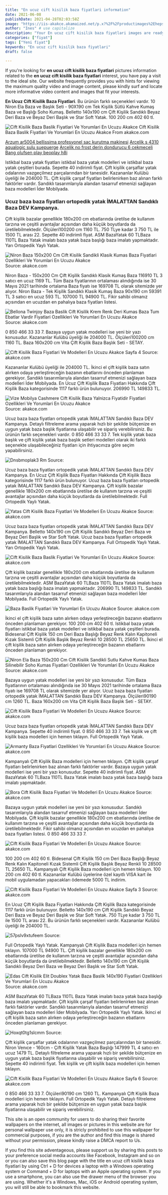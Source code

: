```yaml
---
title: "En ucuz cift kisilik baza fiyatlari information"
date: 2021-06-08
publishDate: 2021-04-28T02:03:58Z
image: "https://iis-akakce.akamaized.net/p.x?%2F%2Fproductimages%2Ehepsiburada%2Enet%2Fs%2F38%2F600%2F10578540068914%2Ejpg"
author: "Ines" # use capitalize
description: "Your En ucuz cift kisilik baza fiyatlari images are ready. En ucuz cift kisilik baza fiyatlari are a topic that is being searched for and liked by netizens now. You can Download the En ucuz cift kisilik baza fiyatlari files here. Find and Download all royalty-free vectors."
categories: ["fiyat"]
tags: ["Yeni fiyat"]
keywords: "En ucuz cift kisilik baza fiyatlari"
draft: false

---
```


If you're looking for **en ucuz cift kisilik baza fiyatlari** pictures information related to the **en ucuz cift kisilik baza fiyatlari** interest, you have pay a visit to the ideal  site.  Our website frequently  provides you with  hints  for viewing  the maximum  quality video and image  content, please kindly surf and locate more informative video content and images  that fit your interests.

**En Ucuz Cift Kisilik Baza Fiyatlari**. Bu ürünün farklı seçenekleri vardır. 10 Niron Ela Baza ve Başlık Seti - 90X190 cm Tek Kişilik Sütlü Kahve Kumaş Baza ve Başlığı Soho Kumaş. Belletto 140x190 cm Çift Kişilik Sandıklı Beyaz Deri Baza ve Beyaz Deri Başlık ve Star Soft Yatak. 100 200 cm 402 60 tl.

![Cift Kisilik Baza Baslik Fiyatlari Ve Yorumlari En Ucuzu Akakce](https://iis-akakce.akamaized.net/p.x?%2F%2Fmcdn01%2Egittigidiyor%2Enet%2F63327%2F633271730%5F0%2Ejpg "Cift Kisilik Baza Baslik Fiyatlari Ve Yorumlari En Ucuzu Akakce")
Cift Kisilik Baza Baslik Fiyatlari Ve Yorumlari En Ucuzu Akakce From akakce.com

[Arzum ar5004 bellissima profesyonel sac kurutma makinesi](/arzum-ar5004-bellissima-profesyonel-sac-kurutma-makinesi/)
[Arcelik s 4310 aqualogic sulu suepuerge](/arcelik-s-4310-aqualogic-sulu-suepuerge/)
[Arcelik no frost derin dondurucu 6 cekmeceli](/arcelik-no-frost-derin-dondurucu-6-cekmeceli/)
[Bang olufsen play beoplay h8i](/bang-olufsen-play-beoplay-h8i/)

Istikbal baza yatak fiyatları istikbal baza yatak modelleri ve istikbal baza yatak çeşitleri burada. Sepette 40 indirimli fiyat. Çift kişilik çarşaflar yatak odalarının vazgeçilmez parçalarından bir tanesidir. Kazananlar Kulübü üyeliği ile 204000 TL. Çift kişilik çarşaf fiyatları belirlenirken baz alınan farklı faktörler vardır. Sandıklı tasarımlarıyla alandan tasarruf etmenizi sağlayan baza modelleri İder Mobilyada.

### Ucuz baza baza fiyatları ortopedik yatak İMALATTAN Sandıklı Baza DEV Kampanya.

Çift kişilik bazalar genellikle 180x200 cm ebatlarında üretilse de kullanım tarzına ve çeşitli avantajlar açısından daha küçük boyutlarda da üretilebilmektedir. Ölçüleri100200 cm 1160 TL. 750 TLye kadar 3 750 TL ile 1500 TL arası 22. Sepette 40 indirimli fiyat. ASM BazaYatak 60 TLBaza 110TL Baza Yatak imalatı baza yatak baza başlığı baza imalatı yapmaktadır. Yarı Ortopedik Yaylı Yatak.


![Niron Baza 150x200 Cm Cift Kisilik Sandikli Klasik Kumas Baza Fiyatlari Ozellikleri Ve Yorumlari En Ucuzu Akakce](https://iis-akakce.akamaized.net/p.z?%2F%2Fmcdn01%2Egittigidiyor%2Enet%2F54277%2F542777877%5F0%2Ejpg "Niron Baza 150x200 Cm Cift Kisilik Sandikli Klasik Kumas Baza Fiyatlari Ozellikleri Ve Yorumlari En Ucuzu Akakce")
Source: akakce.com

Niron Baza - 150x200 Cm Çift Kişilik Sandıklı Klasik Kumaş Baza 116910 TL 3 satıcı en ucuz 1169 TL. Tüm Baza fiyatlarının ortalaması alındığında ise 30 Mayıs 2021 tarihinde ortalama Baza fiyatı ise 169708 TL olarak sitemizde yer alıyor. Niron Baza - Tek Kişilik Sandıklı Klasik Kumaş Baza 90x190 cm 59391 TL 3 satıcı en ucuz 593 TL. 107000 TL 94900 TL. Fikir sahibi olmanız açısından en ucuzdan en pahalıya baza fiyatları listesi.

![Bellona Twinjoy Baza Baslik Cift Kisilik Krem Renk Deri Kumas Baza Tum Ebatlar Vardir Fiyatlari Ozellikleri Ve Yorumlari En Ucuzu Akakce](https://iis-akakce.akamaized.net/p.z?%2F%2Fgozdemobilya%2Exmlbankasi%2Ecom%2Fimage%2Fdata%2Fresimler%2Fbellona%2Dtwinjoy%2Dbaza%2Dbaslik%2Dcift%2Dkisilik%2Dozel%2Dolculer%2Dkrem%2Dderi%2Dkumas%2D1070%2Ejpg "Bellona Twinjoy Baza Baslik Cift Kisilik Krem Renk Deri Kumas Baza Tum Ebatlar Vardir Fiyatlari Ozellikleri Ve Yorumlari En Ucuzu Akakce")
Source: akakce.com

0 850 466 33 33 7. Bazaya uygun yatak modelleri ise yeni bir yazı konusudur. Kazananlar Kulübü üyeliği ile 204000 TL. Ölçüleri100200 cm 1160 TL. Baza 160x200 cm Vita Çift Kişilik Baza Başlık Seti - SETAY.

![Cift Kisilik Baza Fiyatlari Ve Modelleri En Ucuzu Akakce Sayfa 4](https://iis-akakce.akamaized.net/p.x?%2F%2Fmcdn01%2Egittigidiyor%2Enet%2F64510%2F645100627%5F0%2Ejpg "Cift Kisilik Baza Fiyatlari Ve Modelleri En Ucuzu Akakce Sayfa 4")
Source: akakce.com

Kazananlar Kulübü üyeliği ile 204000 TL. İkinci el çift kişilik baza satın alırken odaya yerleştireceğin bazanın ebatlarını önceden planlaman gerekiyor. Sandıklı tasarımlarıyla alandan tasarruf etmenizi sağlayan baza modelleri İder Mobilyada. En Ucuz Çift Kişilik Baza Fiyatları Hakkında Çift Kişilik Baza kategorisinde 1117 farklı ürün bulunuyor. 206990 TL 149833 TL.

![Vize Mobilya Cashmere Cift Kisilik Baza Yalnizca Fiyatidir Fiyatlari Ozellikleri Ve Yorumlari En Ucuzu Akakce](https://cdn.akakce.com/iv/10022/939/939043596x.jpg "Vize Mobilya Cashmere Cift Kisilik Baza Yalnizca Fiyatidir Fiyatlari Ozellikleri Ve Yorumlari En Ucuzu Akakce")
Source: akakce.com

Ucuz baza baza fiyatları ortopedik yatak İMALATTAN Sandıklı Baza DEV Kampanya. Detaylı filtreleme arama yaparak hızlı bir şekilde bütçenize en uygun yatak baza başlık fiyatlarına ulaşabilir ve sipariş verebilirsiniz. Bu ürünün farklı seçenekleri vardır. 0 850 466 33 33 7. Tek kişilik yatak baza başlık ve çift kişilik yatak baza başlık setleri modelleri olarak iki farklı seçenekte ulaşabileceğiniz fiyatları için ihtiyacınıza göre seçim yapabilirsiniz.

![Dnsbmoplak3 Rm](https://iis-akakce.akamaized.net/p.x?%2F%2Fproductimages%2Ehepsiburada%2Enet%2Fs%2F51%2F600%2F11082164633650%2Ejpg "Dnsbmoplak3 Rm")
Source: 

Ucuz baza baza fiyatları ortopedik yatak İMALATTAN Sandıklı Baza DEV Kampanya. En Ucuz Çift Kişilik Baza Fiyatları Hakkında Çift Kişilik Baza kategorisinde 1117 farklı ürün bulunuyor. Ucuz baza baza fiyatları ortopedik yatak İMALATTAN Sandıklı Baza DEV Kampanya. Çift kişilik bazalar genellikle 180x200 cm ebatlarında üretilse de kullanım tarzına ve çeşitli avantajlar açısından daha küçük boyutlarda da üretilebilmektedir. Full Ortopedik Yaylı Yatak.

![Yatas Cift Kisilik Baza Fiyatlari Ve Modelleri En Ucuzu Akakce](https://productimages.hepsiburada.net/s/43/600/10758257606706.jpg "Yatas Cift Kisilik Baza Fiyatlari Ve Modelleri En Ucuzu Akakce")
Source: akakce.com

Ucuz baza baza fiyatları ortopedik yatak İMALATTAN Sandıklı Baza DEV Kampanya. Belletto 140x190 cm Çift Kişilik Sandıklı Beyaz Deri Baza ve Beyaz Deri Başlık ve Star Soft Yatak. Ucuz baza baza fiyatları ortopedik yatak İMALATTAN Sandıklı Baza DEV Kampanya. Full Ortopedik Yaylı Yatak. Yarı Ortopedik Yaylı Yatak.

![Cift Kisilik Baza Baslik Fiyatlari Ve Yorumlari En Ucuzu Akakce](https://iis-akakce.akamaized.net/p.x?%2F%2Fmcdn01%2Egittigidiyor%2Enet%2F63327%2F633271730%5F0%2Ejpg "Cift Kisilik Baza Baslik Fiyatlari Ve Yorumlari En Ucuzu Akakce")
Source: akakce.com

Çift kişilik bazalar genellikle 180x200 cm ebatlarında üretilse de kullanım tarzına ve çeşitli avantajlar açısından daha küçük boyutlarda da üretilebilmektedir. ASM BazaYatak 60 TLBaza 110TL Baza Yatak imalatı baza yatak baza başlığı baza imalatı yapmaktadır. 206990 TL 149833 TL. Sandıklı tasarımlarıyla alandan tasarruf etmenizi sağlayan baza modelleri İder Mobilyada. Full Ortopedik Yaylı Yatak.

![Baza Baslik Fiyatlari Ve Yorumlari En Ucuzu Akakce](https://iis-akakce.akamaized.net/p.x?%2F%2Fproductimages%2Ehepsiburada%2Enet%2Fs%2F41%2F600%2F10701453787186%2Ejpg "Baza Baslik Fiyatlari Ve Yorumlari En Ucuzu Akakce")
Source: akakce.com

İkinci el çift kişilik baza satın alırken odaya yerleştireceğin bazanın ebatlarını önceden planlaman gerekiyor. 100 200 cm 402 60 tl. Istikbal baza yatak fiyatları istikbal baza yatak modelleri ve istikbal baza yatak çeşitleri burada. Bidesenal Çift Kişilik 150 cm Deri Baza Başlığı Beyaz Renk Kalın Kapitoneli Kızak Sistemli Çift Kişilik Başlık Beyaz Renkli 10 28500 TL 25650 TL. İkinci el çift kişilik baza satın alırken odaya yerleştireceğin bazanın ebatlarını önceden planlaman gerekiyor.

![Niron Ela Baza 150x200 Cm Cift Kisilik Sandikli Sutlu Kahve Kumas Baza Silinebilir Soho Kumas Fiyatlari Ozellikleri Ve Yorumlari En Ucuzu Akakce](https://iis-akakce.akamaized.net/p.x?%2F%2Fmcdn01%2Egittigidiyor%2Enet%2F68949%2F689493114%5F0%2Ejpg "Niron Ela Baza 150x200 Cm Cift Kisilik Sandikli Sutlu Kahve Kumas Baza Silinebilir Soho Kumas Fiyatlari Ozellikleri Ve Yorumlari En Ucuzu Akakce")
Source: akakce.com

Bazaya uygun yatak modelleri ise yeni bir yazı konusudur. Tüm Baza fiyatlarının ortalaması alındığında ise 30 Mayıs 2021 tarihinde ortalama Baza fiyatı ise 169708 TL olarak sitemizde yer alıyor. Ucuz baza baza fiyatları ortopedik yatak İMALATTAN Sandıklı Baza DEV Kampanya. Ölçüleri90190 cm 1260 TL. Baza 160x200 cm Vita Çift Kişilik Baza Başlık Seti - SETAY.

![Cift Kisilik Baza Fiyatlari Ve Modelleri En Ucuzu Akakce](https://iis-akakce.akamaized.net/p.x?%2F%2Fmcdn01%2Egittigidiyor%2Enet%2F53228%2F532284873%5F0%2Ejpg "Cift Kisilik Baza Fiyatlari Ve Modelleri En Ucuzu Akakce")
Source: akakce.com

Ucuz baza baza fiyatları ortopedik yatak İMALATTAN Sandıklı Baza DEV Kampanya. Sepette 40 indirimli fiyat. 0 850 466 33 33 7. Tek kişilik ve çift kişilik baza modelleri için hemen tıklayın. Full Ortopedik Yaylı Yatak.

![Armanty Baza Fiyatlari Ozellikleri Ve Yorumlari En Ucuzu Akakce](https://n11scdn.akamaized.net/a1/217/ev-yasam/cift-kisilik-baza/armanty-baza__0963148606606844.jpg "Armanty Baza Fiyatlari Ozellikleri Ve Yorumlari En Ucuzu Akakce")
Source: akakce.com

Kampanyalı Çift Kişilik Baza modelleri için hemen tıklayın. Çift kişilik çarşaf fiyatları belirlenirken baz alınan farklı faktörler vardır. Bazaya uygun yatak modelleri ise yeni bir yazı konusudur. Sepette 40 indirimli fiyat. ASM BazaYatak 60 TLBaza 110TL Baza Yatak imalatı baza yatak baza başlığı baza imalatı yapmaktadır.

![Bora Cift Kisilik Baza Fiyatlari Ve Modelleri En Ucuzu Akakce](https://iis-akakce.akamaized.net/p.x?%2F%2Fproductimages%2Ehepsiburada%2Enet%2Fs%2F33%2F600%2F10421638987826%2Ejpg "Bora Cift Kisilik Baza Fiyatlari Ve Modelleri En Ucuzu Akakce")
Source: akakce.com

Bazaya uygun yatak modelleri ise yeni bir yazı konusudur. Sandıklı tasarımlarıyla alandan tasarruf etmenizi sağlayan baza modelleri İder Mobilyada. Çift kişilik bazalar genellikle 180x200 cm ebatlarında üretilse de kullanım tarzına ve çeşitli avantajlar açısından daha küçük boyutlarda da üretilebilmektedir. Fikir sahibi olmanız açısından en ucuzdan en pahalıya baza fiyatları listesi. 0 850 466 33 33 7.

![Cift Kisilik Baza Fiyatlari Ve Modelleri En Ucuzu Akakce](https://n11scdn.akamaized.net/a1/1024/ev-yasam/cift-kisilik-baza/cift-kisilik-bazabaslik-150200-olculerinde__0859621498187709.jpg "Cift Kisilik Baza Fiyatlari Ve Modelleri En Ucuzu Akakce")
Source: akakce.com

100 200 cm 402 60 tl. Bidesenal Çift Kişilik 150 cm Deri Baza Başlığı Beyaz Renk Kalın Kapitoneli Kızak Sistemli Çift Kişilik Başlık Beyaz Renkli 10 28500 TL 25650 TL. Kampanyalı Çift Kişilik Baza modelleri için hemen tıklayın. 100 200 cm 402 60 tl. Kazananlar Kulübü üyelerine özel kayıtlı VISA kart ile mobil uygulamadan yapacakları ödemede 5000 TL indirim.

![Cift Kisilik Baza Fiyatlari Ve Modelleri En Ucuzu Akakce Sayfa 3](https://iis-akakce.akamaized.net/p.x?%2F%2Fproductimages%2Ehepsiburada%2Enet%2Fs%2F43%2F600%2F10758288146482%2Ejpg "Cift Kisilik Baza Fiyatlari Ve Modelleri En Ucuzu Akakce Sayfa 3")
Source: akakce.com

En Ucuz Çift Kişilik Baza Fiyatları Hakkında Çift Kişilik Baza kategorisinde 1117 farklı ürün bulunuyor. Belletto 140x190 cm Çift Kişilik Sandıklı Beyaz Deri Baza ve Beyaz Deri Başlık ve Star Soft Yatak. 750 TLye kadar 3 750 TL ile 1500 TL arası 22. Bu ürünün farklı seçenekleri vardır. Kazananlar Kulübü üyeliği ile 204000 TL.

![57pslv9xtufeem](https://iis-akakce.akamaized.net/p.x?%2F%2Fimg%2Epttavm%2Ecom%2Fpimages%2F592%2F097%2F045%2F5f839887461cc%2Ejpg%3Fv%3D201910111519 "57pslv9xtufeem")
Source: 

Full Ortopedik Yaylı Yatak. Kampanyalı Çift Kişilik Baza modelleri için hemen tıklayın. 107000 TL 94900 TL. Çift kişilik bazalar genellikle 180x200 cm ebatlarında üretilse de kullanım tarzına ve çeşitli avantajlar açısından daha küçük boyutlarda da üretilebilmektedir. Belletto 140x190 cm Çift Kişilik Sandıklı Beyaz Deri Baza ve Beyaz Deri Başlık ve Star Soft Yatak.

![Edas Cift Kisilik Elit Doublex Yatak Baza Baslik 140x190 Fiyatlari Ozellikleri Ve Yorumlari En Ucuzu Akakce](https://cdn.akakce.com/iv/8219/576/576680144x.jpg "Edas Cift Kisilik Elit Doublex Yatak Baza Baslik 140x190 Fiyatlari Ozellikleri Ve Yorumlari En Ucuzu Akakce")
Source: akakce.com

ASM BazaYatak 60 TLBaza 110TL Baza Yatak imalatı baza yatak baza başlığı baza imalatı yapmaktadır. Çift kişilik çarşaf fiyatları belirlenirken baz alınan farklı faktörler vardır. Sandıklı tasarımlarıyla alandan tasarruf etmenizi sağlayan baza modelleri İder Mobilyada. Yarı Ortopedik Yaylı Yatak. İkinci el çift kişilik baza satın alırken odaya yerleştireceğin bazanın ebatlarını önceden planlaman gerekiyor.

![Hoxqt0tg1slcmm](https://iis-akakce.akamaized.net/p.x?%2F%2Fmcdn01%2Egittigidiyor%2Enet%2F66038%2F660387043%5F0%2Ejpg "Hoxqt0tg1slcmm")
Source: 

Çift kişilik çarşaflar yatak odalarının vazgeçilmez parçalarından bir tanesidir. Niron Venıce - 160cm - Çift Kişilik Yatak Baza Başlığı 147999 TL 4 satıcı en ucuz 1479 TL. Detaylı filtreleme arama yaparak hızlı bir şekilde bütçenize en uygun yatak baza başlık fiyatlarına ulaşabilir ve sipariş verebilirsiniz. Sepette 40 indirimli fiyat. Tek kişilik ve çift kişilik baza modelleri için hemen tıklayın.

![Cift Kisilik Baza Fiyatlari Ve Modelleri En Ucuzu Akakce Sayfa 6](https://iis-akakce.akamaized.net/p.x?%2F%2Fproductimages%2Ehepsiburada%2Enet%2Fs%2F38%2F600%2F10578540068914%2Ejpg "Cift Kisilik Baza Fiyatlari Ve Modelleri En Ucuzu Akakce Sayfa 6")
Source: akakce.com

0 850 466 33 33 7. Ölçüleri90190 cm 1260 TL. Kampanyalı Çift Kişilik Baza modelleri için hemen tıklayın. Full Ortopedik Yaylı Yatak. Detaylı filtreleme arama yaparak hızlı bir şekilde bütçenize en uygun yatak baza başlık fiyatlarına ulaşabilir ve sipariş verebilirsiniz.

This site is an open community for users to do sharing their favorite wallpapers on the internet, all images or pictures in this website are for personal wallpaper use only, it is stricly prohibited to use this wallpaper for commercial purposes, if you are the author and find this image is shared without your permission, please kindly raise a DMCA report to Us.

If you find this site adventageous, please support us by sharing this posts to your preference social media accounts like Facebook, Instagram and so on or you can also save this blog page with the title en ucuz cift kisilik baza fiyatlari by using Ctrl + D for devices a laptop with a Windows operating system or Command + D for laptops with an Apple operating system. If you use a smartphone, you can also use the drawer menu of the browser you are using. Whether it's a Windows, Mac, iOS or Android operating system, you will still be able to bookmark this website.
